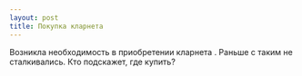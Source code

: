 ```yaml
---
layout: post 
title: Покупка кларнета 
--- 
```

Возникла необходимость в приобретении кларнета . Раньше с таким не сталкивались. Кто подскажет, где купить?
